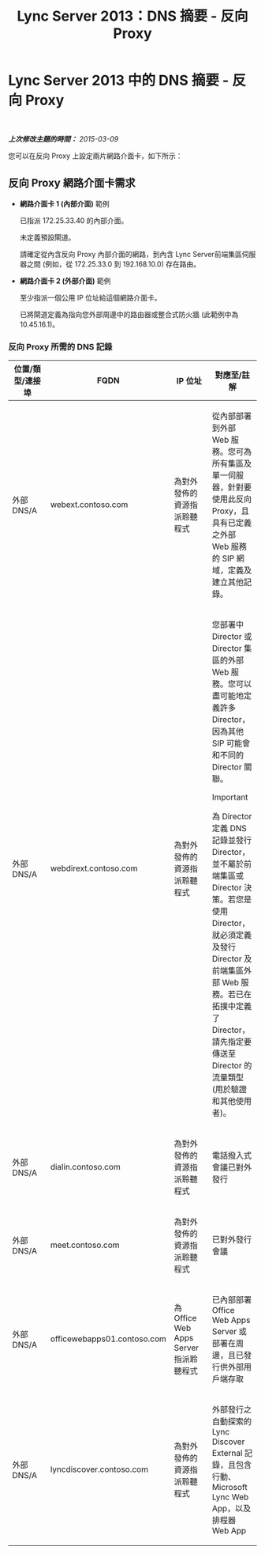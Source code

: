 ﻿---
title: Lync Server 2013：DNS 摘要 - 反向 Proxy
TOCTitle: DNS 摘要 - 反向 Proxy
ms:assetid: 3073affa-4d92-4453-9974-3a82ca0c6445
ms:mtpsurl: https://technet.microsoft.com/zh-tw/library/JJ204781(v=OCS.15)
ms:contentKeyID: 49290490
ms.date: 08/10/2015
mtps_version: v=OCS.15
ms.translationtype: HT
---

# Lync Server 2013 中的 DNS 摘要 - 反向 Proxy

 

_**上次修改主題的時間：** 2015-03-09_

您可以在反向 Proxy 上設定兩片網路介面卡，如下所示：

## 反向 Proxy 網路介面卡需求

  - **網路介面卡 1 (內部介面)** 範例
    
    已指派 172.25.33.40 的內部介面。
    
    未定義預設閘道。
    
    請確定從內含反向 Proxy 內部介面的網路，到內含 Lync Server前端集區伺服器之間 (例如，從 172.25.33.0 到 192.168.10.0) 存在路由。

  - **網路介面卡 2 (外部介面)** 範例
    
    至少指派一個公用 IP 位址給這個網路介面卡。
    
    已將閘道定義為指向您外部周邊中的路由器或整合式防火牆 (此範例中為 10.45.16.1)。

### 反向 Proxy 所需的 DNS 記錄

<table>
<colgroup>
<col style="width: 25%" />
<col style="width: 25%" />
<col style="width: 25%" />
<col style="width: 25%" />
</colgroup>
<thead>
<tr class="header">
<th>位置/類型/連接埠</th>
<th>FQDN</th>
<th>IP 位址</th>
<th>對應至/註解</th>
</tr>
</thead>
<tbody>
<tr class="odd">
<td><p>外部 DNS/A</p></td>
<td><p>webext.contoso.com</p></td>
<td><p>為對外發佈的資源指派聆聽程式</p></td>
<td><p>從內部部署到外部 Web 服務。您可為所有集區及單一伺服器，針對要使用此反向 Proxy，且具有已定義之外部 Web 服務的 SIP 網域，定義及建立其他記錄。</p></td>
</tr>
<tr class="even">
<td><p>外部 DNS/A</p></td>
<td><p>webdirext.contoso.com</p></td>
<td><p>為對外發佈的資源指派聆聽程式</p></td>
<td><p>您部署中 Director 或 Director 集區的外部 Web 服務。您可以盡可能地定義許多 Director，因為其他 SIP 可能會和不同的 Director 關聯。</p>
<div class="alert">

> [!IMPORTANT]  
> 為 Director 定義 DNS 記錄並發行 Director，並不屬於前端集區或 Director 決策。若您是使用 Director，就必須定義及發行 Director 及 前端集區外部 Web 服務。若已在拓撲中定義了 Director，請先指定要傳送至 Director 的流量類型 (用於驗證和其他使用者)。


</div></td>
</tr>
<tr class="odd">
<td><p>外部 DNS/A</p></td>
<td><p>dialin.contoso.com</p></td>
<td><p>為對外發佈的資源指派聆聽程式</p></td>
<td><p>電話撥入式會議已對外發行</p></td>
</tr>
<tr class="even">
<td><p>外部 DNS/A</p></td>
<td><p>meet.contoso.com</p></td>
<td><p>為對外發佈的資源指派聆聽程式</p></td>
<td><p>已對外發行會議</p></td>
</tr>
<tr class="odd">
<td><p>外部 DNS/A</p></td>
<td><p>officewebapps01.contoso.com</p></td>
<td><p>為 Office Web Apps Server 指派聆聽程式</p></td>
<td><p>已內部部署 Office Web Apps Server 或部署在周邊，且已發行供外部用戶端存取</p></td>
</tr>
<tr class="even">
<td><p>外部 DNS/A</p></td>
<td><p>lyncdiscover.contoso.com</p></td>
<td><p>為對外發佈的資源指派聆聽程式</p></td>
<td><p>外部發行之自動探索的 Lync Discover External 記錄，且包含行動、 Microsoft Lync Web App，以及排程器 Web App</p></td>
</tr>
</tbody>
</table>

